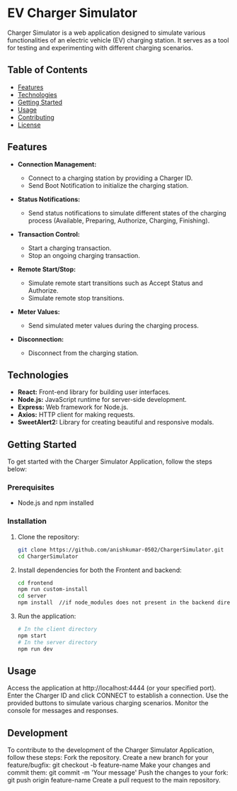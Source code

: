 # EV Charger Simulator

Charger Simulator is a web application designed to simulate various functionalities of an electric vehicle (EV) charging station. It serves as a tool for testing and experimenting with different charging scenarios.

## Table of Contents

- [Features](#features)
- [Technologies](#technologies)
- [Getting Started](#getting-started)
- [Usage](#usage)
- [Contributing](#contributing)
- [License](#license)

## Features

- **Connection Management:**
  - Connect to a charging station by providing a Charger ID.
  - Send Boot Notification to initialize the charging station.

- **Status Notifications:**
  - Send status notifications to simulate different states of the charging process (Available, Preparing, Authorize, Charging, Finishing).

- **Transaction Control:**
  - Start a charging transaction.
  - Stop an ongoing charging transaction.

- **Remote Start/Stop:**
  - Simulate remote start transitions such as Accept Status and Authorize.
  - Simulate remote stop transitions.

- **Meter Values:**
  - Send simulated meter values during the charging process.

- **Disconnection:**
  - Disconnect from the charging station.

## Technologies

- **React:** Front-end library for building user interfaces.
- **Node.js:** JavaScript runtime for server-side development.
- **Express:** Web framework for Node.js.
- **Axios:** HTTP client for making requests.
- **SweetAlert2:** Library for creating beautiful and responsive modals.

## Getting Started

To get started with the Charger Simulator Application, follow the steps below:

### Prerequisites

- Node.js and npm installed

### Installation

1. Clone the repository:

   ```bash
   git clone https://github.com/anishkumar-0502/ChargerSimulator.git
   cd ChargerSimulator

2. Install dependencies for both the Frontent and backend:
      ```bash
    cd frontend
    npm run custom-install
    cd server
    npm install  //if node_modules does not present in the backend directry

3. Run the application:
      ```bash
     # In the client directory
     npm start
     # In the server directory
     npm run dev
## Usage

  Access the application at http://localhost:4444 (or your specified port).
  Enter the Charger ID and click CONNECT to establish a connection.
  Use the provided buttons to simulate various charging scenarios.
  Monitor the console for messages and responses.

## Development

  To contribute to the development of the  Charger Simulator Application, follow these steps:
  Fork the repository.
  Create a new branch for your feature/bugfix: git checkout -b feature-name
  Make your changes and commit them: git commit -m 'Your message'
  Push the changes to your fork: git push origin feature-name
  Create a pull request to the main repository.


